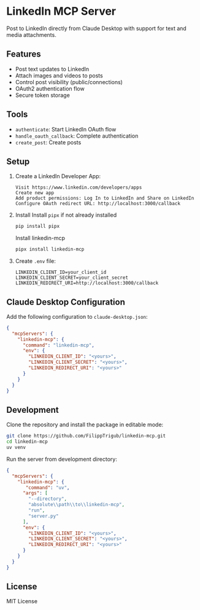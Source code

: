 # LinkedIn MCP Server

Post to LinkedIn directly from Claude Desktop with support for text and media attachments.

## Features

- Post text updates to LinkedIn
- Attach images and videos to posts
- Control post visibility (public/connections)
- OAuth2 authentication flow
- Secure token storage

## Tools

- `authenticate`: Start LinkedIn OAuth flow
- `handle_oauth_callback`: Complete authentication
- `create_post`: Create posts

## Setup

1. Create a LinkedIn Developer App:
   ```
   Visit https://www.linkedin.com/developers/apps
   Create new app
   Add product permissions: Log In to LinkedIn and Share on LinkedIn 
   Configure OAuth redirect URL: http://localhost:3000/callback
   ```

2. Install
   Install `pipx` if not already installed
   ```bash
   pip install pipx
   ```
   Install linkedin-mcp
   ```bash
   pipx install linkedin-mcp
   ```

3. Create `.env` file:
   ```env
   LINKEDIN_CLIENT_ID=your_client_id
   LINKEDIN_CLIENT_SECRET=your_client_secret
   LINKEDIN_REDIRECT_URI=http://localhost:3000/callback
   ```

## Claude Desktop Configuration

Add the following configuration to `claude-desktop.json`:

```json
{
  "mcpServers": {
    "linkedin-mcp": {
      "command": "linkedin-mcp",
      "env": {
        "LINKEDIN_CLIENT_ID": "<yours>",
        "LINKEDIN_CLIENT_SECRET": "<yours>",
        "LINKEDIN_REDIRECT_URI": "<yours>"
      }
    }
  }
}
```

## Development
Clone the repository and install the package in editable mode:
   ```bash
   git clone https://github.com/FilippTrigub/linkedin-mcp.git
   cd linkedin-mcp
   uv venv
   ```
Run the server from development directory:

```json
{
  "mcpServers": {
    "linkedin-mcp": {
       "command": "uv",
      "args": [
        "--directory",
        "absolute\\path\\to\\linkedin-mcp",
        "run",
        "server.py"
      ],
      "env": {
        "LINKEDIN_CLIENT_ID": "<yours>",
        "LINKEDIN_CLIENT_SECRET": "<yours>",
        "LINKEDIN_REDIRECT_URI": "<yours>"
      }
    }
  }
}
```
   

## License
MIT License